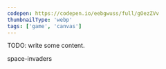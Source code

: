```yaml
---
codepen: https://codepen.io/eebgwuss/full/gOezZVv
thumbnailType: 'webp'
tags: ['game', 'canvas']
---
```


TODO: write some content.

space-invaders
